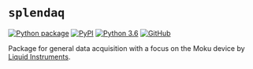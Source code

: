 # `splendaq`

[![Python package](https://github.com/splendor-collab/splendaq/actions/workflows/python-package.yml/badge.svg)](https://github.com/splendor-collab/splendaq/actions/workflows/python-package.yml) [![PyPI](https://img.shields.io/pypi/v/splendaq)](https://pypi.org/project/splendaq/) [![Python 3.6](https://img.shields.io/badge/python-3.6+-blue.svg)](https://www.python.org/downloads/release/python-360/) [![GitHub](https://img.shields.io/github/license/splendor-collab/splendaq)](https://github.com/splendor-collab/splendaq/blob/main/LICENSE)


Package for general data acquisition with a focus on the Moku device by [Liquid Instruments](https://www.liquidinstruments.com/).
